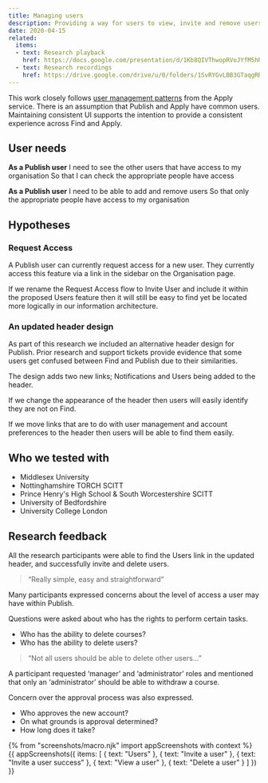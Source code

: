 ```yaml
---
title: Managing users
description: Providing a way for users to view, invite and remove users from their organisation.
date: 2020-04-15
related:
  items:
  - text: Research playback
    href: https://docs.google.com/presentation/d/1Kb8QIVThwopRVoJYfM5hRiZ1ks6j1CE-lQlz4X9p_hM/edit?usp=sharing
  - text: Research recordings
    href: https://drive.google.com/drive/u/0/folders/1SvRYGvLBB3GTaqgRRQ_42ouavpGaADac
---
```


This work closely follows [user management patterns](/manage-teacher-training-applications/adding-users) from the Apply service. There is an assumption that Publish and Apply have common users. Maintaining consistent UI supports the intention to provide a consistent experience across Find and Apply.

## User needs

**As a Publish user**
I need to see the other users that have access to my organisation
So that I can check the appropriate people have access

**As a Publish user**
I need to be able to add and remove users
So that only the appropriate people have access to my organisation

## Hypotheses

### Request Access
A Publish user can currently request access for a new user. They currently access this feature via a link in the sidebar on the Organisation page.
 
If we rename the Request Access flow to Invite User and include it within the proposed Users feature then it will still be easy to find yet be located more logically in our information architecture.

### An updated header design

As part of this research we included an alternative header design for Publish. Prior research and support tickets provide evidence that some users get confused between Find and Publish due to their similarities. 

The design adds two new links; Notifications and Users being added to the header. 

If we change the appearance of the header then users will easily identify they are not on Find.

If we move links that are to do with user management and account preferences to the header then users will be able to find them easily.

## Who we tested with

* Middlesex University
* Nottinghamshire TORCH SCITT
* Prince Henry's High School & South Worcestershire SCITT
* University of Bedfordshire
* University College London

## Research feedback

All the research participants were able to find the Users link in the updated header, and successfully invite and delete users.

> “Really simple, easy and straightforward”

Many participants expressed concerns about the level of access a user may have within Publish. 

Questions were asked about who has the rights to perform certain tasks.

* Who has the ability to delete courses? 
* Who has the ability to delete users? 

> “Not all users should be able to delete other users…”

A participant requested ‘manager’ and ‘administrator’ roles and mentioned that only an ‘administrator’ should be able to withdraw a course.

Concern over the approval process was also expressed. 

* Who approves the new account? 
* On what grounds is approval determined? 
* How long does it take?

{% from "screenshots/macro.njk" import appScreenshots with context %}
{{ appScreenshots({
  items: [
    {
      text: "Users"
    },
    {
      text: "Invite a user"
    }, 
    {
      text: "Invite a user success"
    },
    {
      text: "View a user"
    },
    {
      text: "Delete a user"
    }
  ]
}) }}
